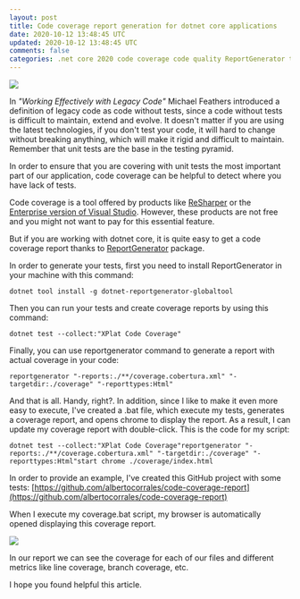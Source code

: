 ```yaml
---
layout: post
title: Code coverage report generation for dotnet core applications
date: 2020-10-12 13:48:45 UTC
updated: 2020-10-12 13:48:45 UTC
comments: false
categories: .net core 2020 code coverage code quality ReportGenerator testing unit tests
---
```


[![](https://1.bp.blogspot.com/-SO8NfJrUFXk/X4NHxlp9oMI/AAAAAAAAGUw/WfgN4IjZIHAoaS1X56YWjxyJ4Mj9RruOgCLcBGAsYHQ/w400-h225/integration-ui-unit-test.png)](https://1.bp.blogspot.com/-SO8NfJrUFXk/X4NHxlp9oMI/AAAAAAAAGUw/WfgN4IjZIHAoaS1X56YWjxyJ4Mj9RruOgCLcBGAsYHQ/s1417/integration-ui-unit-test.png)

In _"Working Effectively with Legacy Code"_ Michael Feathers introduced a definition of legacy code as code without tests, since a code without tests is difficult to maintain, extend and evolve. It doesn't matter if you are using the latest technologies, if you don't test your code, it will hard to change without breaking anything, which will make it rigid and difficult to maintain. Remember that unit tests are the base in the testing pyramid.

In order to ensure that you are covering with unit tests the most important part of our application, code coverage can be helpful to detect where you have lack of tests.

Code coverage is a tool offered by products like [ReSharper](https://www.jetbrains.com/dotcover/) or the [Enterprise version of Visual Studio](https://docs.microsoft.com/en-us/visualstudio/test/using-code-coverage-to-determine-how-much-code-is-being-tested?view=vs-2019). However, these products are not free and you might not want to pay for this essential feature.

But if you are working with dotnet core, it is quite easy to get a code coverage report thanks to [ReportGenerator](https://github.com/danielpalme/ReportGenerator) package.

In order to generate your tests, first you need to install ReportGenerator in your machine with this command:

`dotnet tool install -g dotnet-reportgenerator-globaltool`

Then you can run your tests and create coverage reports by using this command:

```
dotnet test --collect:"XPlat Code Coverage"
```

Finally, you can use reportgenerator command to generate a report with actual coverage in your code:

```
reportgenerator "-reports:./**/coverage.cobertura.xml" "-targetdir:./coverage" "-reporttypes:Html"
```

And that is all. Handy, right?. In addition, since I like to make it even more easy to execute, I've created a .bat file, which execute my tests, generates a coverage report, and opens chrome to display the report. As a result, I can update my coverage report with double-click. This is the code for my script:

```
dotnet test --collect:"XPlat Code Coverage"reportgenerator "-reports:./**/coverage.cobertura.xml" "-targetdir:./coverage" "-reporttypes:Html"start chrome ./coverage/index.html
```

In order to provide an example, I've created this GitHub project with some tests: [https://github.com/albertocorrales/code-coverage-report](https://github.com/albertocorrales/code-coverage-report)

When I execute my coverage.bat script, my browser is automatically opened displaying this coverage report.

[![](https://1.bp.blogspot.com/-whSfuzZBSJ8/X4NGUOVtrFI/AAAAAAAAGUk/8inPvpWAKgo4Kne1aSpMMuHK0taCMUUcgCLcBGAsYHQ/w640-h416/report.PNG)](https://1.bp.blogspot.com/-whSfuzZBSJ8/X4NGUOVtrFI/AAAAAAAAGUk/8inPvpWAKgo4Kne1aSpMMuHK0taCMUUcgCLcBGAsYHQ/s1386/report.PNG)

In our report we can see the coverage for each of our files and different metrics like line coverage, branch coverage, etc.

I hope you found helpful this article.

